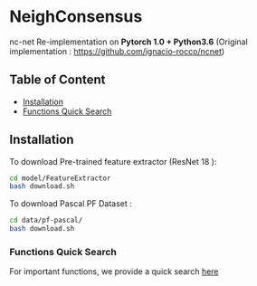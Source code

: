 # NeighConsensus
nc-net Re-implementation on **Pytorch 1.0 + Python3.6** (Original implementation : https://github.com/ignacio-rocco/ncnet)

## Table of Content
* [Installation](#installation)
* [Functions Quick Search](https://github.com/XiSHEN0220/NeighConsensus/blob/master/model/README.md)


## Installation

To download Pre-trained feature extractor (ResNet 18 ): 

``` Bash
cd model/FeatureExtractor
bash download.sh
```

To download Pascal PF Dataset : 

``` Bash
cd data/pf-pascal/
bash download.sh
```


### Functions Quick Search

For important functions, we provide a quick search [here](https://github.com/XiSHEN0220/NeighConsensus/blob/master/model/README.md)


